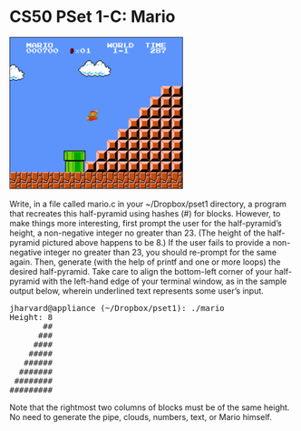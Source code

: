 # CS50 PSet 1-C: Mario

<img src="game.png" alt="Mario"/>

Write, in a file called mario.c in your ~/Dropbox/pset1 directory, a program that recreates this half-pyramid using hashes (#) for blocks. However, to make things more interesting, first prompt the user for the half-pyramid’s height, a non-negative integer no greater than 23. (The height of the half-pyramid pictured above happens to be 8.) If the user fails to provide a non-negative integer no greater than 23, you should re-prompt for the same again. Then, generate (with the help of printf and one or more loops) the desired half-pyramid. Take care to align the bottom-left corner of your half-pyramid with the left-hand edge of your terminal window, as in the sample output below, wherein underlined text represents some user’s input.

<pre>
jharvard@appliance (~/Dropbox/pset1): ./mario
Height: 8
       ##
      ###
     ####
    #####
   ######
  #######
 ########
#########
</pre>

Note that the rightmost two columns of blocks must be of the same height. No need to generate the pipe, clouds, numbers, text, or Mario himself.
